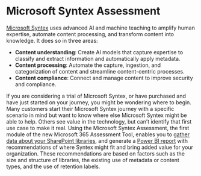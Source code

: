 # Microsoft Syntex Assessment

[Microsoft Syntex](https://www.microsoft.com/en-ww/microsoft-365/enterprise/sharepoint-syntex-overview) uses advanced AI and machine teaching to amplify human expertise, automate content processing, and transform content into knowledge. It does so in three areas:

- **Content understanding**: Create AI models that capture expertise to classify and extract information and automatically apply metadata.
- **Content processing**: Automate the capture, ingestion, and categorization of content and streamline content-centric processes.
- **Content compliance**: Connect and manage content to improve security and compliance.

If you are considering a trial of Microsoft Syntex, or have purchased and have just started on your journey, you might be wondering where to begin. Many customers start their Microsoft Syntex journey with a specific scenario in mind but want to know where else Microsoft Syntex might be able to help. Others see value in the technology, but can’t identify that first use case to make it real. Using the Microsoft Syntex Assessment, the first module of the new Microsoft 365 Assessment Tool, enables you to [gather data about your SharePoint libraries](assess.md), and generate a [Power BI report](report-intro.md) with recommendations of where Syntex might fit and bring added value for your organization. These recommendations are based on factors such as the size and structure of libraries, the existing use of metadata or content types, and the use of retention labels.
